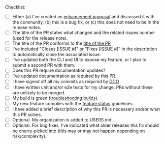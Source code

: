 <!--
Note on DCO:

If the DCO action in the integration test fails, one or more of your commits are not signed off. Please click on the *Details* link next to the DCO action for instructions on how to resolve this.
-->

Checklist:

* [ ] Either (a) I've created an [enhancement proposal](https://github.com/argoproj/argo-cd/issues/new/choose) and discussed it with the community, (b) this is a bug fix, or (c) this does not need to be in the release notes.
* [ ] The title of the PR states what changed and the related issues number (used for the release note).
* [ ] The title of the PR conforms to the [title of the PR](https://argo-cd.readthedocs.io/en/latest/developer-guide/submit-your-pr/#title-of-the-pr)
* [ ] I've included "Closes [ISSUE #]" or "Fixes [ISSUE #]" in the description to automatically close the associated issue.
* [ ] I've updated both the CLI and UI to expose my feature, or I plan to submit a second PR with them.
* [ ] Does this PR require documentation updates?
* [ ] I've updated documentation as required by this PR.
* [ ] I have signed off all my commits as required by [DCO](https://github.com/argoproj/argoproj/blob/master/community/CONTRIBUTING.md#legal)
* [ ] I have written unit and/or e2e tests for my change. PRs without these are unlikely to be merged.
* [ ] My build is green ([troubleshooting builds](https://argo-cd.readthedocs.io/en/latest/developer-guide/ci/)).
* [ ] My new feature complies with the [feature status](https://github.com/argoproj/argoproj/blob/master/community/feature-status.md) guidelines.
* [ ] I have added a brief description of why this PR is necessary and/or what this PR solves.
* [ ] Optional. My organization is added to USERS.md.
* [ ] Optional. For bug fixes, I've indicated what older releases this fix should be cherry-picked into (this may or may not happen depending on risk/complexity).

<!-- Please see [Contribution FAQs](https://argo-cd.readthedocs.io/en/latest/developer-guide/faq/) if you have questions about your pull-request. -->
